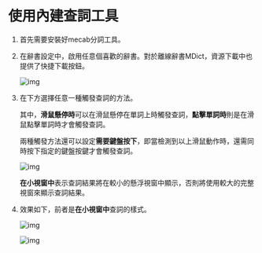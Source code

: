 # 使用內建查詞工具

1. 首先需要安裝好mecab分詞工具。

1. 在辭書設定中，啟用任意個喜歡的辭書。對於離線辭書MDict，資源下載中也提供了快捷下載按鈕。
    
    ![img](https://image.lunatranslator.org/zh/internaldict3.png)

1. 在下方選擇任意一種觸發查詞的方法。

    其中，**滑鼠懸停時**可以在滑鼠懸停在單詞上時觸發查詞，**點擊單詞時**則是在滑鼠點擊單詞時才會觸發查詞。

    兩種觸發方法還可以設定**需要鍵盤按下**，即當檢測到以上滑鼠動作時，還需同時按下指定的鍵盤按鍵才會觸發查詞。

    ![img](https://image.lunatranslator.org/zh/internaldict2.png)
    
    **在小視窗中**表示查詞結果將在較小的懸浮視窗中顯示，否則將使用較大的完整視窗來顯示查詞結果。

1. 效果如下，前者是**在小視窗中**查詞的樣式。

    ![img](https://image.lunatranslator.org/zh/internaldict.png)

    ![img](https://image.lunatranslator.org/zh/internaldict1.png)